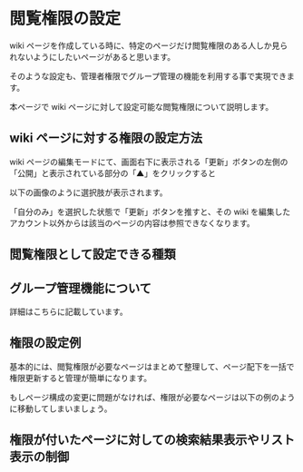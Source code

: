 # 閲覧権限の設定

wiki ページを作成している時に、特定のページだけ閲覧権限のある人しか見られないようにしたいページがあると思います。

そのような設定も、管理者権限でグループ管理の機能を利用する事で実現できます。

本ページで wiki ページに対して設定可能な閲覧権限について説明します。

## wiki ページに対する権限の設定方法

wiki ページの編集モードにて、画面右下に表示される「更新」ボタンの左側の「公開」と表示されている部分の「▲」をクリックすると

以下の画像のように選択肢が表示されます。

「自分のみ」を選択した状態で「更新」ボタンを推すと、その wiki を編集したアカウント以外からは該当のページの内容は参照できなくなります。

## 閲覧権限として設定できる種類




## グループ管理機能について

詳細はこちらに記載しています。

## 権限の設定例

基本的には、閲覧権限が必要なページはまとめて整理して、ページ配下を一括で権限更新すると管理が簡単になります。

もしページ構成の変更に問題がなければ、権限が必要なページは以下の例のように移動してしまいましょう。

## 権限が付いたページに対しての検索結果表示やリスト表示の制御

